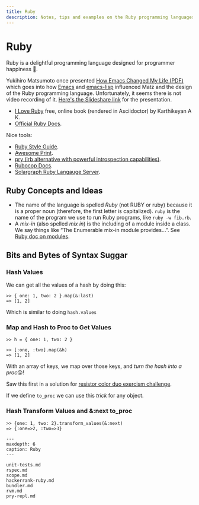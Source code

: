 ```yaml
---
title: Ruby
description: Notes, tips and examples on the Ruby programming languages
---
```


# Ruby

Ruby is a delightful programming language designed for programmer happiness 💖.

Yukihiro Matsumoto once presented [How Emacs Changed My Life (PDF)](./Yukihiro-Matsumoto-How-Emacs-Changed-My-Life.pdf) which goes into how [Emacs](https://www.gnu.org/software/emacs/) and [emacs-lisp](https://www.gnu.org/software/emacs/manual/html_node/eintr/) influenced Matz and the design of the Ruby programming language.
Unfortunately, it seems there is not video recording of it.
[Here's the Slideshare link](https://www.slideshare.net/yukihiro_matz/how-emacs-changed-my-life) for the presentation.

- [I Love Ruby](https://i-love-ruby.gitlab.io/book.html) free, online book (rendered in Asciidoctor) by Karthikeyan A K.
- [Official Ruby Docs](https://ruby-doc.org/).


Nice tools:

- [Ruby Style Guide](https://rubystyle.guide/).
- [Awesome Print](https://github.com/awesome-print/awesome_print).
- [pry (irb alternative with powerful introspection capabilities)](https://github.com/pry/pry).
- [Rubocop Docs](https://docs.rubocop.org/rubocop/).
- [Solargraph Ruby Langauge Server](https://solargraph.org/guides).

## Ruby Concepts and Ideas

- The name of the language is spelled *Ruby* (not RUBY or ruby) because it is a proper noun (therefore, the first letter is capitalized). `ruby` is the name of the program we use to run Ruby programs, like `ruby -w fib.rb`.
- A *mix-in* (also spelled *mix in*) is the including of a module inside a class. We say things like “The Enumerable mix-in module provides...”. See [Ruby doc on modules](https://ruby-doc.com/core/doc/syntax/modules_and_classes_rdoc.html).

## Bits and Bytes of Syntax Suggar

### Hash Values
We can get all the values of a hash by doing this:

```
>> { one: 1, two: 2 }.map(&:last)
=> [1, 2]
```

Which is similar to doing `hash.values`

### Map and Hash to Proc to Get Values

```
>> h = { one: 1, two: 2 }

>> [:one, :two].map(&h)
=> [1, 2]
```

With an array of keys, we map over those keys, and *turn the hash into a proc*😲!

Saw this first in a solution for [resistor color duo exercism challenge](https://exercism.org/tracks/ruby/exercises/resistor-color-duo).

If we define `to_proc` we can use this *trick* for any object.

### Hash Transform Values and &:next to_proc

```
>> {one: 1, two: 2}.transform_values(&:next)
=> {:one=>2, :two=>3}
```

```{toctree}
---
maxdepth: 6
caption: Ruby
---

unit-tests.md
rspec.md
scope.md
hackerrank-ruby.md
bundler.md
rvm.md
pry-repl.md
```


